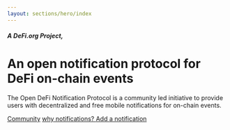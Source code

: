 ```yaml
---
layout: sections/hero/index
---
```



##### A **DeFi.org** Project,

# An open notification protocol for DeFi on-chain events


 The Open DeFi Notification Protocol is a community led initiative to provide users with decentralized and free mobile notifications for on-chain events.

[Community](https://t.me/defi_notifications)
[why notifications? ](https://medium.com/@defiorg/introducing-open-defi-notification-protocol-95a8712a94e0)
[Add a notification](https://github.com/open-defi-notification-protocol/projects)